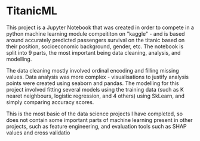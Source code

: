 # TitanicML
This project is a Jupyter Notebook that was created in order to compete in a python machine learning module compeititon on "kaggle" - and is based around accurately predicted passengers survival on the titanic based on their position, socioeconomic background, gender, etc. The notebook is split into 9 parts, the most important being data cleaning, analysis, and modelling.

The data cleaning mostly involved ordinal encoding and filling missing values. Data analysis was more complex - visualisations to justify analysis points were created using seaborn and pandas. The modelling for this project involved fitting several models using the training data (such as K nearet neighbours, logistic regression, and 4 others) using SkLearn, and simply comparing accuracy scores.

This is the most basic of the data science projects I have completed, so does not contain some important parts of machine learning present in other projects, such as feature engineering, and evaluation tools such as SHAP values and cross validatio
